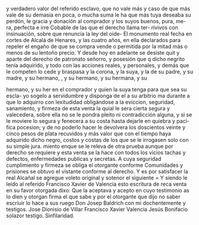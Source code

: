 y verdadero valor del referido esclavo, que no vale más y caso de que más vale de su demasia en poca, o mucha suma le ha
que más tuya deseaba su perdón, le gracia y donación al comprador y los suyos buenos, pura, me- ra, perfecta e irre Cobable de las que el derecho llama ter- rívivos con insinuación, sobre que renuncia la ley del oide-
El monumento real fecha en cortes de Alcalá de Henares, y las cuatro años, en ella declarados para repeler el engaño de que se compra vende o permitida por la mitad más o menos de su lentoño precio. Y desde hoy en adelante se desiste quit
y aparte del derecho de patronato señorro, y posesión que q
dicho negrito tenía adquirido, y todo con las acciones reales,
y personales, y demás que le competen lo cede y braspasa
y la corona, y la suya, y la de su padre, y su madre, y su
hermano, , y su hermano, y su hermana, y su

hermano, y su her
en el comprador y quien la suya tenga para que sea su escla- yo sogelo a servidumbre y disponga de el a su arbitrio ma durante a que lo adquirro con lexitudidad obligándose a la eviccion, seguridad, sanamiento, y firmeza de esta venta la
quial le sera cierta segura y valecedera, sobre ella no se le pondra pleito ni contradicción alguna, y si se le moviere lo segura y fenecera a su costa hasta dejarle en quiebra y paci-
fica pocesion; y de no poderlo hacer le devolvera los doscientos veinte y cinco pesos de plata recuvidos y más valor que con el tiempo haya adquirido dicho negro, costos y costas de los que se le irrogasen solo con su simple jura.
miento enque se le releva de otra prueba aunque por derecho se requiere y esta venta se la hace con todos los vicios tachas y defectos, enfermedades publicas y secretas. A cuya seguridad cumplimiento y firmeza se obliga el otorgante conforme
Comunidades y prisiones se obtuvo el vistante conforme al derecho. Y es por satisfacer la real Alcañal se agregue voleto original y sotenor el siguiente = Y siendo le leído al referido Francisco Xavier de Valencia esto escritura de reca
venta en su favor otorgada dixo: Que la aceptava y acepto en cuyo testimonio as lo dien y otorgan firma el que sabe y por el otorgante que dijo no saber escriuir lo hace a sus ruego Don Josep Baldrich con mi dochentemente y testigos.
Jose Dionisio de Villar
Francisco Xavier Valencia
Jesús Bonifacio solazor
testigo. Sinfilaridad.
